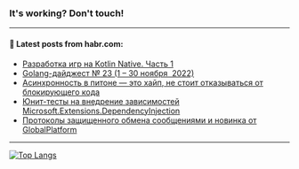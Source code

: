 ### It's working? Don't touch!

---
<!--
#### 🛠️ Technical stack:

![C++](https://img.shields.io/badge/C++-informational?logo=c%2B%2B&style=flat&logoColor=white&color=9C033A)
![Java](https://img.shields.io/badge/Java-informational?logo=java&style=flat&logoColor=white&color=007396)
![Kotlin](https://img.shields.io/badge/Kotlin-informational?logo=Kotlin&style=flat&logoColor=white&color=0095D5)
![JS](https://img.shields.io/badge/JS-informational?logo=javaScript&style=flat&logoColor=black&color=F7Df1E) <br>
![HTML5](https://img.shields.io/badge/HTML5-informational?logo=html5&style=flat&logoColor=white&color=E34F26)
![CSS3](https://img.shields.io/badge/CSS3-informational?logo=css3&style=flat&logoColor=white&color=157286)
![Sass](https://img.shields.io/badge/Saas-informational?logo=sass&style=flat&logoColor=white&color=hotpink)
![PHP](https://img.shields.io/badge/PHP-informational?logo=php&style=flat&logoColor=white&color=777BB4) <br>
![WebPAck](https://img.shields.io/badge/WebPack-informational?logo=webPack&style=flat&logoColor=white&color=FF6F00)
![Bootstrap](https://img.shields.io/badge/Bootstrap-informational?logo=Bootstrap&style=flat&logoColor=white&color=7952B3)
![MySQL](https://img.shields.io/badge/MySQL-informational?logo=MySQL&style=flat&logoColor=white&color=00f) <br>
![NodeJS](https://img.shields.io/badge/NodeJS-informational?logo=node.js&style=flat&logoColor=white&color=43853D)
![Spring](https://img.shields.io/badge/Spring-informational?logo=Spring&style=flat&logoColor=white&color=0A9EDC)
![Angular](https://img.shields.io/badge/Vue-informational?logo=vue.js&style=flat&logoColor=white&color=red)
![Git](https://img.shields.io/badge/Git-informational?logo=git&style=flat&logoColor=white&color=darkorange)

___
-->

#### 💬 Latest posts from habr.com:

<!-- BLOG-POST-LIST:START -->
- [Разработка игр на Kotlin Native. Часть 1](https://habr.com/ru/post/703516/?utm_source=habrahabr&utm_medium=rss&utm_campaign=703516)
- [Golang-дайджест № 23 &lpar;1 – 30 ноября  2022&rpar;](https://habr.com/ru/post/703556/?utm_source=habrahabr&utm_medium=rss&utm_campaign=703556)
- [Асинхронность в питоне — это хайп, не стоит отказываться от блокирующего кода](https://habr.com/ru/post/703422/?utm_source=habrahabr&utm_medium=rss&utm_campaign=703422)
- [Юнит-тесты на внедрение зависимостей Microsoft.Extensions.DependencyInjection](https://habr.com/ru/post/703536/?utm_source=habrahabr&utm_medium=rss&utm_campaign=703536)
- [Протоколы защищенного обмена сообщениями и новинка от GlobalPlatform](https://habr.com/ru/post/703512/?utm_source=habrahabr&utm_medium=rss&utm_campaign=703512)
<!-- BLOG-POST-LIST:END -->

---

[![Top Langs](https://github-readme-stats.vercel.app/api/top-langs/?username=zloylis&layout=compact&hide_border=true&theme=dracula)](https://github.com/zloylis)
